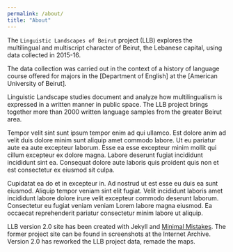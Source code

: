 ```yaml
---
permalink: /about/
title: "About"
---
```


The `Linguistic Landscapes of Beirut` project (LLB) explores the multilingual and multiscript character of Beirut, the Lebanese capital, using data collected in 2015-16. 

The data collection was carried out in the context of a history of language course offered for majors in the [Department of English] at the [American University of Beirut]. 

Linguistic Landscape studies document and analyze how multilingualism is expressed in a written manner in public space.  The LLB project brings together more than 2000 written language samples from the greater Beirut area.  

Tempor velit sint sunt ipsum tempor enim ad qui ullamco. Est dolore anim ad velit duis dolore minim sunt aliquip amet commodo labore. Ut eu pariatur aute ea aute excepteur laborum. Esse ea esse excepteur minim mollit qui cillum excepteur ex dolore magna. Labore deserunt fugiat incididunt incididunt sint ea. Consequat dolore aute laboris quis proident quis non et est consectetur ex eiusmod sit culpa.

Cupidatat ea do et in excepteur in. Ad nostrud ut est esse eu duis ea sunt eiusmod. Aliquip tempor veniam sint elit fugiat. Velit incididunt laboris amet incididunt labore dolore irure velit excepteur commodo deserunt laborum. Consectetur eu fugiat veniam veniam Lorem labore magna eiusmod. Ea occaecat reprehenderit pariatur consectetur minim labore ut aliquip.

LLB version 2.0 site has been created with Jekyll and [Minimal Mistakes](https://mmistakes.github.io/minimal-mistakes/). The former project site can be found in screenshots at the Internet Archive. Version 2.0 has reworked the LLB project data, remade the maps. 
